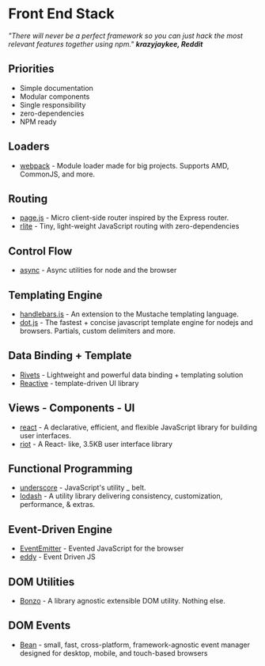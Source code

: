 # Front End Stack


*"There will never be a perfect framework so you can just hack the most relevant features together using npm."
__krazyjaykee, Reddit__*

## Priorities
- Simple documentation
- Modular components
- Single responsibility
- zero-dependencies
- NPM ready

## Loaders
* [webpack](https://github.com/webpack/webpack) - Module loader made for big projects. Supports AMD, CommonJS, and more.

## Routing
- [page.js](https://github.com/visionmedia/page.js) - Micro client-side router inspired by the Express router.
- [rlite](https://github.com/chrisdavies/rlite) - Tiny, light-weight JavaScript routing with zero-dependencies

## Control Flow
- [async](https://github.com/caolan/async) - Async utilities for node and the browser

## Templating Engine
- [handlebars.js](https://github.com/wycats/handlebars.js/) - An extension to the Mustache templating language.
- [dot.js](https://github.com/olado/doT) - The fastest + concise javascript template engine for nodejs and browsers. Partials, custom delimiters and more.

## Data Binding + Template
- [Rivets](http://rivetsjs.com/) - Lightweight and powerful data binding + templating solution
- [Reactive](http://www.ractivejs.org/) - template-driven UI library

## Views - Components - UI
- [react](https://github.com/facebook/react) - A declarative, efficient, and flexible JavaScript library for building user interfaces.
- [riot](https://github.com/riot/riot) - A React- like, 3.5KB user interface library

## Functional Programming
* [underscore](https://github.com/jashkenas/underscore) - JavaScript's utility _ belt.
* [lodash](https://github.com/lodash/lodash) - A utility library delivering consistency, customization, performance, & extras.

## Event-Driven Engine
- [EventEmitter](https://github.com/Wolfy87/EventEmitter) - Evented JavaScript for the browser
- [eddy](https://github.com/WebReflection/eddy) - Event Driven JS

## DOM Utilities
- [Bonzo](https://github.com/ded/bonzo) - A library agnostic extensible DOM utility. Nothing else.

## DOM Events
- [Bean](https://github.com/fat/bean) - small, fast, cross-platform, framework-agnostic event manager designed for desktop, mobile, and touch-based browsers
